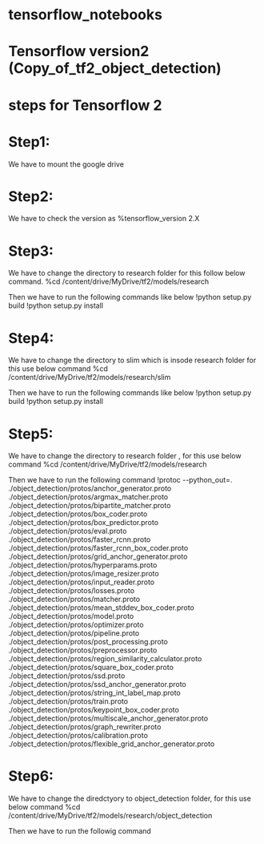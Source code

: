 # tensorflow_notebooks

# Tensorflow version2 (Copy_of_tf2_object_detection)
# steps for Tensorflow 2

Step1:
=======
We have to mount the google drive

Step2:
======
We have to check the version as %tensorflow_version 2.X

Step3:
======
We have to change the directory to research folder for this follow below command.
%cd /content/drive/MyDrive/tf2/models/research

Then we have to run the following commands like below
!python setup.py build
!python setup.py install

Step4:
======
We have to change the directory to slim which is insode research folder for this use below command
%cd /content/drive/MyDrive/tf2/models/research/slim

Then we have to run the following commands like below
!python setup.py build
!python setup.py install

Step5:
======
We have to change the directory to research folder , for this use below command
%cd /content/drive/MyDrive/tf2/models/research

Then we have to run the following command
!protoc --python_out=. ./object_detection/protos/anchor_generator.proto ./object_detection/protos/argmax_matcher.proto ./object_detection/protos/bipartite_matcher.proto ./object_detection/protos/box_coder.proto ./object_detection/protos/box_predictor.proto ./object_detection/protos/eval.proto ./object_detection/protos/faster_rcnn.proto ./object_detection/protos/faster_rcnn_box_coder.proto ./object_detection/protos/grid_anchor_generator.proto ./object_detection/protos/hyperparams.proto ./object_detection/protos/image_resizer.proto ./object_detection/protos/input_reader.proto ./object_detection/protos/losses.proto ./object_detection/protos/matcher.proto ./object_detection/protos/mean_stddev_box_coder.proto ./object_detection/protos/model.proto ./object_detection/protos/optimizer.proto ./object_detection/protos/pipeline.proto ./object_detection/protos/post_processing.proto ./object_detection/protos/preprocessor.proto ./object_detection/protos/region_similarity_calculator.proto ./object_detection/protos/square_box_coder.proto ./object_detection/protos/ssd.proto ./object_detection/protos/ssd_anchor_generator.proto ./object_detection/protos/string_int_label_map.proto ./object_detection/protos/train.proto ./object_detection/protos/keypoint_box_coder.proto ./object_detection/protos/multiscale_anchor_generator.proto ./object_detection/protos/graph_rewriter.proto ./object_detection/protos/calibration.proto ./object_detection/protos/flexible_grid_anchor_generator.proto


Step6:
======
We have to change the diredctyory to object_detection folder, for this use below command
%cd /content/drive/MyDrive/tf2/models/research/object_detection

Then we have to run the followig command 








